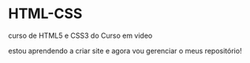 # HTML-CSS
 curso de HTML5 e CSS3 do Curso em video

estou aprendendo a criar site e agora vou gerenciar o meus repositório!